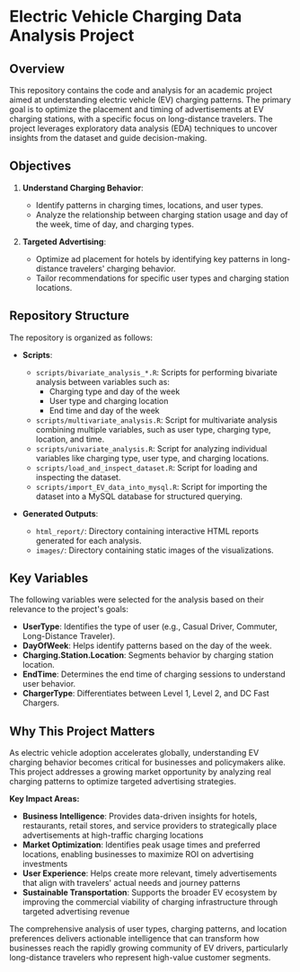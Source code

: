 # Electric Vehicle Charging Data Analysis Project

## Overview

This repository contains the code and analysis for an academic project aimed at understanding electric vehicle (EV) charging patterns. The primary goal is to optimize the placement and timing of advertisements at EV charging stations, with a specific focus on long-distance travelers. The project leverages exploratory data analysis (EDA) techniques to uncover insights from the dataset and guide decision-making.

## Objectives

1. **Understand Charging Behavior**:
   - Identify patterns in charging times, locations, and user types.
   - Analyze the relationship between charging station usage and day of the week, time of day, and charging types.

2. **Targeted Advertising**:
   - Optimize ad placement for hotels by identifying key patterns in long-distance travelers' charging behavior.
   - Tailor recommendations for specific user types and charging station locations.

## Repository Structure

The repository is organized as follows:

- **Scripts**:
  - `scripts/bivariate_analysis_*.R`: Scripts for performing bivariate analysis between variables such as:
    - Charging type and day of the week
    - User type and charging location
    - End time and day of the week
  - `scripts/multivariate_analysis.R`: Script for multivariate analysis combining multiple variables, such as user type, charging type, location, and time.
  - `scripts/univariate_analysis.R`: Script for analyzing individual variables like charging type, user type, and charging locations.
  - `scripts/load_and_inspect_dataset.R`: Script for loading and inspecting the dataset.
  - `scripts/import_EV_data_into_mysql.R`: Script for importing the dataset into a MySQL database for structured querying.

- **Generated Outputs**:
  - `html_report/`: Directory containing interactive HTML reports generated for each analysis.
  - `images/`: Directory containing static images of the visualizations.

## Key Variables

The following variables were selected for the analysis based on their relevance to the project's goals:

- **UserType**: Identifies the type of user (e.g., Casual Driver, Commuter, Long-Distance Traveler).
- **DayOfWeek**: Helps identify patterns based on the day of the week.
- **Charging.Station.Location**: Segments behavior by charging station location.
- **EndTime**: Determines the end time of charging sessions to understand user behavior.
- **ChargerType**: Differentiates between Level 1, Level 2, and DC Fast Chargers.

## Why This Project Matters

As electric vehicle adoption accelerates globally, understanding EV charging behavior becomes critical for businesses and policymakers alike. This project addresses a growing market opportunity by analyzing real charging patterns to optimize targeted advertising strategies.

**Key Impact Areas:**
- **Business Intelligence**: Provides data-driven insights for hotels, restaurants, retail stores, and service providers to strategically place advertisements at high-traffic charging locations
- **Market Optimization**: Identifies peak usage times and preferred locations, enabling businesses to maximize ROI on advertising investments
- **User Experience**: Helps create more relevant, timely advertisements that align with travelers' actual needs and journey patterns
- **Sustainable Transportation**: Supports the broader EV ecosystem by improving the commercial viability of charging infrastructure through targeted advertising revenue

The comprehensive analysis of user types, charging patterns, and location preferences delivers actionable intelligence that can transform how businesses reach the rapidly growing community of EV drivers, particularly long-distance travelers who represent high-value customer segments.